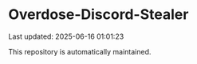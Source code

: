 # Overdose-Discord-Stealer

Last updated: 2025-06-16 01:01:23

This repository is automatically maintained.
